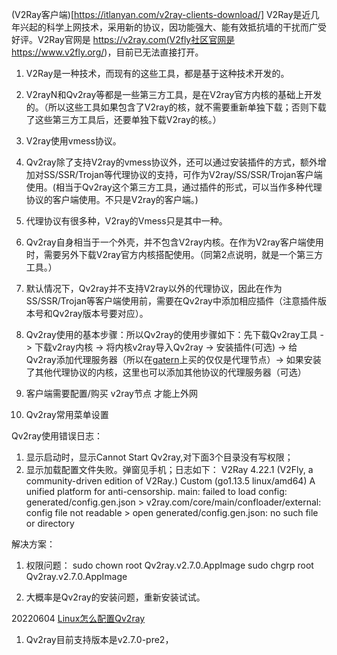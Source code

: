 (V2Ray客户端)[https://itlanyan.com/v2ray-clients-download/]
V2Ray是近几年兴起的科学上网技术，采用新的协议，因功能强大、能有效抵抗墙的干扰而广受好评。V2Ray官网是 https://v2ray.com(V2fly社区官网是 https://www.v2fly.org/)，目前已无法直接打开。

1. V2Ray是一种技术，而现有的这些工具，都是基于这种技术开发的。
2. V2rayN和Qv2ray等都是一些第三方工具，是在V2ray官方内核的基础上开发的。（所以这些工具如果包含了V2ray的核，就不需要重新单独下载；否则下载了这些第三方工具后，还要单独下载V2ray的核。）
3. V2ray使用vmess协议。
4. Qv2ray除了支持V2ray的vmess协议外，还可以通过安装插件的方式，额外增加对SS/SSR/Trojan等代理协议的支持，可作为V2ray/SS/SSR/Trojan客户端使用。(相当于Qv2ray这个第三方工具，通过插件的形式，可以当作多种代理协议的客户端使用。不只是V2ray的客户端。)
5. 代理协议有很多种，V2ray的Vmess只是其中一种。
6. Qv2ray自身相当于一个外壳，并不包含V2ray内核。在作为V2ray客户端使用时，需要另外下载V2ray官方内核搭配使用。（同第2点说明，就是一个第三方工具。）
7. 默认情况下，Qv2ray并不支持V2ray以外的代理协议，因此在作为SS/SSR/Trojan等客户端使用前，需要在Qv2ray中添加相应插件（注意插件版本号和Qv2ray版本号要对应）。

8. Qv2ray使用的基本步骤：所以Qv2ray的使用步骤如下：先下载Qv2ray工具 -> 下载v2ray内核 -> 将内核v2ray导入Qv2ray -> 安装插件(可选) -> 给Qv2ray添加代理服务器（所以在[gatern](https://gatern.com)上买的仅仅是代理节点）-> 如果安装了其他代理协议的内核，这里也可以添加其他协议的代理服务器（可选）
9. 客户端需要配置/购买 v2ray节点 才能上外网
10. Qv2ray常用菜单设置




Qv2ray使用错误日志：
1. 显示启动时，显示Cannot Start Qv2ray,对下面3个目录没有写权限；
2. 显示加载配置文件失败。弹窗见手机；日志如下：
V2Ray 4.22.1 (V2Fly, a community-driven edition of V2Ray.) Custom (go1.13.5 linux/amd64)
A unified platform for anti-censorship.
main: failed to load config: generated/config.gen.json > v2ray.com/core/main/confloader/external: config file not readable > open generated/config.gen.json: no such file or directory


解决方案：
1. 权限问题：
  sudo chown root Qv2ray.v2.7.0.AppImage
  sudo chgrp root Qv2ray.v2.7.0.AppImage

2. 大概率是Qv2ray的安装问题，重新安装试试。


20220604
[Linux怎么配置Qv2ray](https://iyuantiao.com/fenxiangfuli/jiaocheng/v2ray.html#:~:text=Qv2ray%20%E6%98%AF%E4%B8%80%E4%B8%AA%E7%94%A8%20Qt%20%E7%BC%96%E5%86%99%E7%9A%84%E8%B7%A8%E5%B9%B3%E5%8F%B0%20v2ray%20%E5%9B%BE%E5%BD%A2%E5%89%8D%E7%AB%AF%EF%BC%8C%E7%9B%AE%E5%89%8D%E6%94%AF%E6%8C%81%E7%9A%84%E7%89%88%E6%9C%AC%E6%98%AF%20v2.7.0-pre2%E3%80%82%20%E6%94%AF%E6%8C%81Linux,%E4%BD%BF%E7%94%A8%20C%2B%2B%20%2F%20Qt%20%E5%BC%80%E5%8F%91%20%7C%20%E5%8F%AF%E6%8B%93%E5%B1%95%E6%8F%92%E4%BB%B6%E5%BC%8F%E8%AE%BE%E8%AE%A1%E3%80%82%20%E4%BA%8C%E3%80%81%E4%B8%8B%E8%BD%BD%E5%8F%8A%E9%85%8D%E7%BD%AEQV2ray%EF%BC%9A)
1. Qv2ray目前支持版本是v2.7.0-pre2，



